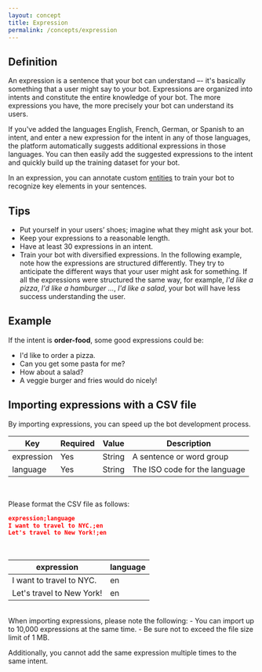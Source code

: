 ```yaml
---
layout: concept
title: Expression
permalink: /concepts/expression
---
```


## Definition

An expression is a sentence that your bot can understand –- it's basically something that a user might say to your bot. Expressions are organized into intents and constitute the entire knowledge of your bot. The more expressions you have, the more precisely your bot can understand its users. 

If you've added the languages English, French, German, or Spanish to an intent, and enter a new expression for the intent in any of those languages, the platform automatically suggests additional expressions in those languages. You can then easily add the suggested expressions to the intent and quickly build up the training dataset for your bot.  

In an expression, you can annotate custom [entities](/concepts/entity) to train your bot to recognize key elements in your sentences.

## Tips

* Put yourself in your users’ shoes; imagine what they might ask your bot.
* Keep your expressions to a reasonable length.
* Have at least 30 expressions in an intent.
* Train your bot with diversified expressions. In the following example, note how the expressions are structured differently. They try to anticipate the different ways that your user might ask for something. If all the expressions were structured the same way, for example, _I'd like a pizza_, _I'd like a hamburger …_, _I'd like a salad_, your bot will have less success understanding the user.

## Example

If the intent is **order-food**, some good expressions could be:

* I'd like to order a pizza.
* Can you get some pasta for me?
* How about a salad?
* A veggie burger and fries would do nicely!

## Importing expressions with a CSV file

By importing expressions, you can speed up the bot development process. 

| Key        | Required | Value  | Description                                                 |
| ---------- | -------- | ------ | ----------------------------------------------------------- |
| expression | Yes      | String | A sentence or word group                                    |
| language   | Yes      | String | The ISO code for the language                               |

<br>

Please format the CSV file as follows:
~~~ json
expression;language
I want to travel to NYC.;en
Let's travel to New York!;en
~~~

<br>

| expression                | language |
| ------------------------- | -------- |
| I want to travel to NYC.  | en       |
| Let's travel to New York! | en       |

<br>
When importing expressions, please note the following:
- You can import up to 10,000 expressions at the same time.
- Be sure not to exceed the file size limit of 1 MB.

Additionally, you cannot add the same expression multiple times to the same intent.

